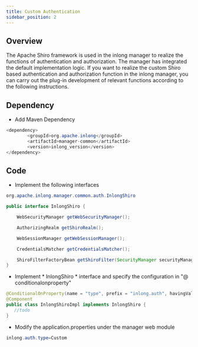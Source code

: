 ```yaml
---
title: Custom Authentication
sidebar_position: 2
---
```


## Overview
The Apache Shiro framework is used in the inlong manager to realize the functions of authentication and authorization. The manager has integrated the default implementation logic. If you want to realize the custom Shiro based authentication and authorization function in the inlong manager, you can carry out the plug-in development of relevant functions according to the following instructions.

## Dependency
- Add Maven Dependency
```java
<dependency>
        <groupId>org.apache.inlong</groupId>
        <artifactId>manager-common</artifactId>
        <version>inlong_version</version>
</dependency>
```

## Code
- Implement the following interfaces
```java
org.apache.inlong.manager.common.auth.InlongShiro

public interface InlongShiro {

    WebSecurityManager getWebSecurityManager();

    AuthorizingRealm getShiroRealm();

    WebSessionManager getWebSessionManager();

    CredentialsMatcher getCredentialsMatcher();

    ShiroFilterFactoryBean getShiroFilter(SecurityManager securityManager);
}
```

- Implement * InlongShiro * interface and specify the configuration in "@ conditionalonproperty"
```java
@ConditionalOnProperty(name = "type", prefix = "inlong.auth", havingValue = "Custom")
@Component
public class InlongShiroImpl implements InlongShiro {
   //todo
}
```

- Modify the application.properties under the manager web module
```java
inlong.auth.type=Custom
```